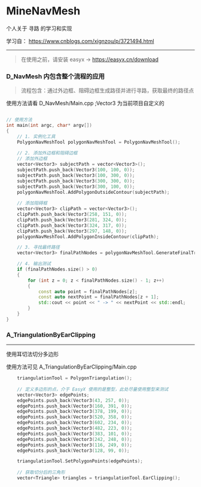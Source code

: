 # MineNavMesh
个人关于 寻路 的学习和实现

学习自： https://www.cnblogs.com/xignzou/p/3721494.html

---
> 在使用之前，请安装 easyx -> https://easyx.cn/download

### D_NavMesh 内包含整个流程的应用

> 流程包含：通过外边框、阻碍边框生成路径并进行寻路，获取最终的路径点

使用方法请看 D_NavMesh/Main.cpp ;Vector3 为当前项目自定义的

```c++

// 使用方法
int main(int argc, char* argv[])
{
    // 1. 实例化工具
    PolygonNavMeshTool polygonNavMeshTool = PolygonNavMeshTool();
    
    // 2. 添加外边框和阻碍边框
    // 添加外边框
    vector<Vector3> subjectPath = vector<Vector3>();
    subjectPath.push_back(Vector3(100, 100, 0));
    subjectPath.push_back(Vector3(100, 300, 0));
    subjectPath.push_back(Vector3(300, 300, 0));
    subjectPath.push_back(Vector3(300, 100, 0));
    polygonNavMeshTool.AddPolygonOutsideContour(subjectPath);
    
    // 添加阻碍框
    vector<Vector3> clipPath = vector<Vector3>();
    clipPath.push_back(Vector3(258, 151, 0));
    clipPath.push_back(Vector3(281, 324, 0));
    clipPath.push_back(Vector3(324, 317, 0));
    clipPath.push_back(Vector3(297, 148, 0));
    polygonNavMeshTool.AddPolygonInsideContour(clipPath);

    // 3. 寻找最终路径
    vector<Vector3> finalPathNodes = polygonNavMeshTool.GenerateFinalTriangles();

    // 4. 输出测试
    if (finalPathNodes.size() > 0)
    {
        for (int z = 0; z < finalPathNodes.size() - 1; z++)
        {
            const auto point = finalPathNodes[z];
            const auto nextPoint = finalPathNodes[z + 1];
            std::cout << point << " -> " << nextPoint << std::endl;
        }
    }
}

```

### A_TriangulationByEarClipping
---
使用耳切法切分多边形

使用方法可见 A_TriangulationByEarClipping/Main.cpp


```c++
    triangulationTool = PolygonTriangulation();
    
    // 定义多边形的点，介于 EasyX 使用的是整型，此处尽量使用整型来测试
    vector<Vector3> edgePoints;
    edgePoints.push_back(Vector3(43, 257, 0));
    edgePoints.push_back(Vector3(160, 391, 0));
    edgePoints.push_back(Vector3(378, 199, 0));
    edgePoints.push_back(Vector3(520, 358, 0));
    edgePoints.push_back(Vector3(602, 234, 0));
    edgePoints.push_back(Vector3(482, 223, 0));
    edgePoints.push_back(Vector3(383, 101, 0));
    edgePoints.push_back(Vector3(242, 248, 0));
    edgePoints.push_back(Vector3(116, 249, 0));
    edgePoints.push_back(Vector3(128, 99, 0));

    triangulationTool.SetPolygonPoints(edgePoints);
    
    // 获取切分后的三角形
    vector<Triangle> triangles = triangulationTool.EarClipping();
```